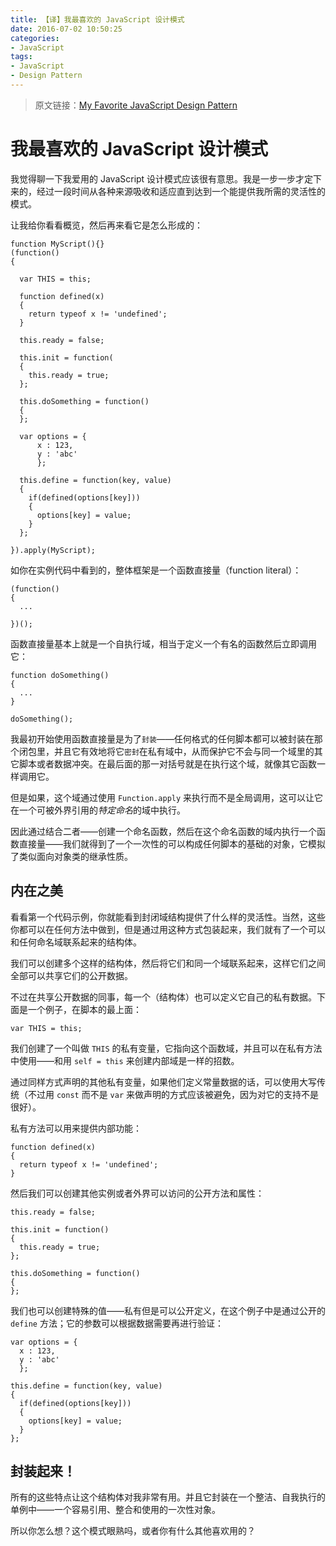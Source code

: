 ```yaml
---
title: 【译】我最喜欢的 JavaScript 设计模式
date: 2016-07-02 10:50:25
categories:
- JavaScript
tags:
- JavaScript
- Design Pattern
---
```

> 原文链接：[My Favorite JavaScript Design Pattern](https://www.sitepoint.com/my-favorite-javascript-design-pattern/)

# 我最喜欢的 JavaScript 设计模式

我觉得聊一下我爱用的 JavaScript 设计模式应该很有意思。我是一步一步才定下来的，经过一段时间从各种来源吸收和适应直到达到一个能提供我所需的灵活性的模式。

让我给你看看概览，然后再来看它是怎么形成的：

```
function MyScript(){}
(function()
{

  var THIS = this;

  function defined(x)
  {
    return typeof x != 'undefined';
  }

  this.ready = false;

  this.init = function(
  {
    this.ready = true;
  };

  this.doSomething = function()
  {
  };   

  var options = {
      x : 123,
      y : 'abc'
      };

  this.define = function(key, value)
  {
    if(defined(options[key]))
    {
      options[key] = value;
    }
  };

}).apply(MyScript);
```

<!--more-->

如你在实例代码中看到的，整体框架是一个函数直接量（function literal）：

```
(function()
{
  ...

})();
```

函数直接量基本上就是一个自执行域，相当于定义一个有名的函数然后立即调用它：

```
function doSomething()
{
  ...
}

doSomething();
```

我最初开始使用函数直接量是为了`封装`——任何格式的任何脚本都可以被封装在那个闭包里，并且它有效地将它`密封`在私有域中，从而保护它不会与同一个域里的其它脚本或者数据冲突。在最后面的那一对括号就是在执行这个域，就像其它函数一样调用它。

但是如果，这个域通过使用 `Function.apply` 来执行而不是全局调用，这可以让它在一个可被外界引用的*特定命名*的域中执行。

因此通过结合二者——创建一个命名函数，然后在这个命名函数的域内执行一个函数直接量——我们就得到了一个一次性的可以构成任何脚本的基础的对象，它模拟了类似面向对象类的继承性质。

## 内在之美

看看第一个代码示例，你就能看到封闭域结构提供了什么样的灵活性。当然，这些你都可以在任何方法中做到，但是通过用这种方式包装起来，我们就有了一个可以和任何命名域联系起来的结构体。

我们可以创建多个这样的结构体，然后将它们和同一个域联系起来，这样它们之间全部可以共享它们的公开数据。

不过在共享公开数据的同事，每一个（结构体）也可以定义它自己的私有数据。下面是一个例子，在脚本的最上面：
```
var THIS = this;
```

我们创建了一个叫做 `THIS` 的私有变量，它指向这个函数域，并且可以在私有方法中使用——和用 `self = this` 来创建内部域是一样的招数。

通过同样方式声明的其他私有变量，如果他们定义常量数据的话，可以使用大写传统（不过用 `const` 而不是 `var` 来做声明的方式应该被避免，因为对它的支持不是很好）。

私有方法可以用来提供内部功能：

```
function defined(x)
{
  return typeof x != 'undefined';
}
```

然后我们可以创建其他实例或者外界可以访问的公开方法和属性：

```
this.ready = false;

this.init = function()
{
  this.ready = true;
};

this.doSomething = function()
{
};
```

我们也可以创建特殊的值——私有但是可以公开定义，在这个例子中是通过公开的 `define` 方法；它的参数可以根据数据需要再进行验证：

```
var options = {
  x : 123,
  y : 'abc'
  };

this.define = function(key, value)
{
  if(defined(options[key]))
  {
    options[key] = value;
  }
};
```

## 封装起来！

所有的这些特点让这个结构体对我非常有用。并且它封装在一个整洁、自我执行的单例中——一个容易引用、整合和使用的一次性对象。

所以你怎么想？这个模式眼熟吗，或者你有什么其他喜欢用的？
